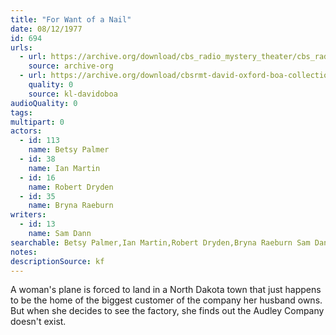 ```yaml
---
title: "For Want of a Nail"
date: 08/12/1977
id: 694
urls: 
  - url: https://archive.org/download/cbs_radio_mystery_theater/cbs_radio_mystery_theater-0651-0700.zip/cbs_radio_mystery_theater-0651-0700%2Fcbsrmt_0694_for_want_of_a_nail.mp3
    source: archive-org
  - url: https://archive.org/download/cbsrmt-david-oxford-boa-collection/CBSRMT-770812-0694-For-Want-of-a-Nail-(128-48)_WBBM-JE-{BoA}.mp3
    quality: 0
    source: kl-davidoboa
audioQuality: 0
tags: 
multipart: 0
actors:  
  - id: 113
    name: Betsy Palmer  
  - id: 38
    name: Ian Martin  
  - id: 16
    name: Robert Dryden  
  - id: 35
    name: Bryna Raeburn
writers:  
  - id: 13
    name: Sam Dann
searchable: Betsy Palmer,Ian Martin,Robert Dryden,Bryna Raeburn Sam Dann
notes: 
descriptionSource: kf
---
```

A woman's plane is forced to land in a North Dakota town that just happens to be the home of the biggest customer of the company her husband owns. But when she decides to see the factory, she finds out the Audley Company doesn't exist.